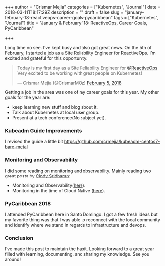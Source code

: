 +++
author = "Crismar Mejia"
categories = ["Kubernetes", "Journal"]
date = 2018-03-11T18:17:29Z
description = ""
draft = false
slug = "january-february-18-reactiveops-career-goals-pycaribbean"
tags = ["Kubernetes", "Journal"]
title = "January & February '18: ReactiveOps, Career Goals, PyCaribbean"

+++

Long time no see. I’ve kept busy and also got great news. On the 5th of February, I started a job as a Site Reliability Engineer for ReactiveOps. I’m excited and grateful for this opportunity.

> Today is my first day as a Site Reliability Engineer for [@ReactiveOps](https://twitter.com/ReactiveOps?ref_src=twsrc%5Etfw) Very excited to be working with great people on Kubernetes!
> 
> — Crismar Mejia (@CrismarMOz) [February 5, 2018](https://twitter.com/CrismarMOz/status/960543277501046785?ref_src=twsrc%5Etfw)

Getting a job in the area was one of my career goals for this year. My other goals for the year are:

- keep learning new stuff and blog about it.
- Talk about Kubernetes at local user group.
- Present at a tech conference(No subject yet).

### Kubeadm Guide Improvements

I revised the guide a little bit https://github.com/crmejia/kubeadm-centos7-bare-metal

### Monitoring and Observability

I did some reading on monitoring and observability. Mainly reading two great posts by [Cindy Sridharan](https://medium.com/@copyconstruct?source=post_header_lockup):

- Monitoring and Observability([here](https://medium.com/@copyconstruct/monitoring-and-observability-8417d1952e1c)).
- Monitoring in the time of Cloud Native ([here](https://medium.com/@copyconstruct/monitoring-in-the-time-of-cloud-native-c87c7a5bfa3e)).

### PyCaribbean 2018

I attended PyCaribbean here in Santo Domingo. I got a few fresh ideas but my favorite thing was that I was able to reconnect with the local community and identify where we stand in regards to infrastructure and devops.

### Conclusion

I’ve made this post to maintain the habit. Looking forward to a great year filled with learning, documenting, and sharing my knowledge. See you around!

